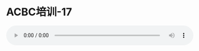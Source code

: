 # ACBC培训-17

<audio style="width: 100%;" preload="false" controls controlslist="nodownload"><source src="//file.simai.life/audio/mp3/old/12136.mp3" type="audio/mpeg">Your browser does not support the audio element.</audio>


